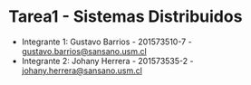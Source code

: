 # Tarea1 - Sistemas Distribuidos

- Integrante 1: Gustavo Barrios - 201573510-7 - gustavo.barrios@sansano.usm.cl
- Integrante 2: Johany Herrera  -  201573535-2 - johany.herrera@sansano.usm.cl
